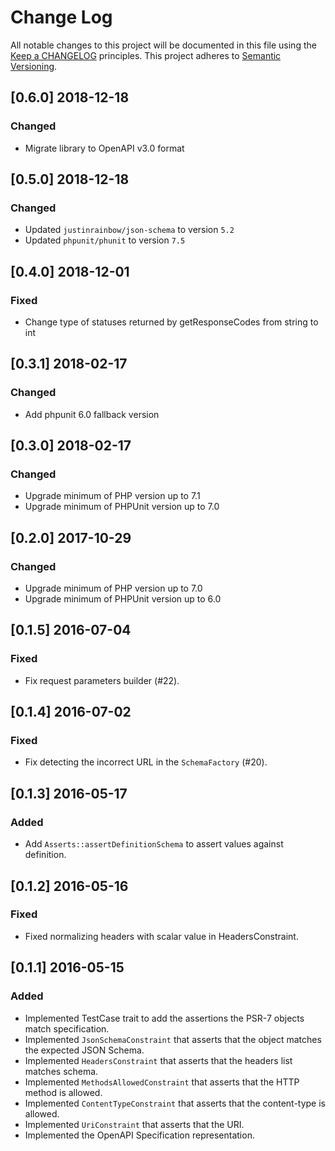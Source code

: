 # Change Log
All notable changes to this project will be documented in this file
using the [Keep a CHANGELOG](http://keepachangelog.com/) principles.
This project adheres to [Semantic Versioning](http://semver.org/).

## [0.6.0] 2018-12-18

### Changed

- Migrate library to OpenAPI v3.0 format 

## [0.5.0] 2018-12-18

### Changed

- Updated `justinrainbow/json-schema` to version `5.2`
- Updated `phpunit/phunit` to version `7.5` 

## [0.4.0] 2018-12-01

### Fixed

- Change type of statuses returned by getResponseCodes from string to int 

## [0.3.1] 2018-02-17

### Changed

- Add phpunit 6.0 fallback version

## [0.3.0] 2018-02-17

### Changed

- Upgrade minimum of PHP version up to 7.1
- Upgrade minimum of PHPUnit version up to 7.0

## [0.2.0] 2017-10-29

### Changed

- Upgrade minimum of PHP version up to 7.0
- Upgrade minimum of PHPUnit version up to 6.0

## [0.1.5] 2016-07-04

### Fixed
- Fix request parameters builder (#22).

## [0.1.4] 2016-07-02

### Fixed
- Fix detecting the incorrect URL in the `SchemaFactory` (#20).

## [0.1.3] 2016-05-17

### Added
- Add `Asserts::assertDefinitionSchema` to assert values against definition.

## [0.1.2] 2016-05-16

### Fixed
- Fixed normalizing headers with scalar value in HeadersConstraint.

## [0.1.1] 2016-05-15

### Added
- Implemented TestCase trait to add the assertions the PSR-7 objects match specification.
- Implemented `JsonSchemaConstraint` that asserts that the object matches the expected JSON Schema.
- Implemented `HeadersConstraint` that asserts that the headers list matches schema.
- Implemented `MethodsAllowedConstraint` that asserts that the HTTP method is allowed.
- Implemented `ContentTypeConstraint` that asserts that the content-type is allowed.
- Implemented `UriConstraint` that asserts that the URI.
- Implemented the OpenAPI Specification representation.
